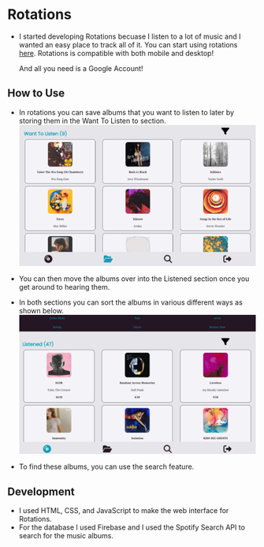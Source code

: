 # Rotations

- I started developing Rotations becuase I listen to a lot of music and I wanted an easy place to track all of it. You can start using rotations [here](https://album-organizer-8305f.web.app/). Rotations is compatible with both mobile and desktop!

  And all you need is a Google Account!

## How to Use

- In rotations you can save albums that you want to listen to later by storing them in the Want To Listen to section.
  ![Want to Listen Screen](./wantToListen.jpg)

- You can then move the albums over into the Listened section once you get around to hearing them.
- In both sections you can sort the albums in various different ways as shown below.
  ![Listened Screen](./listened.jpg)

- To find these albums, you can use the search feature.

## Development

- I used HTML, CSS, and JavaScript to make the web interface for Rotations.
- For the database I used Firebase and I used the Spotify Search API to search for the music albums.
